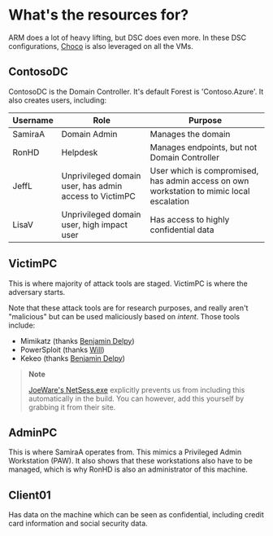 # What's the resources for?

ARM does a lot of heavy lifting, but DSC does even more.  In these DSC configurations, [Choco](https://chocolatey.org/) is also leveraged on all the VMs.

## ContosoDC

ContosoDC is the Domain Controller.  It's default Forest is 'Contoso.Azure'.  It also creates users, including:

| Username | Role | Purpose |
|----------|------|---------|
| SamiraA  | Domain Admin | Manages the domain |
| RonHD    | Helpdesk | Manages endpoints, but not Domain Controller |
| JeffL    | Unprivileged domain user, has admin access to VictimPC | User which is compromised, has admin access on own workstation to mimic local escalation |
| LisaV    | Unprivileged domain user, high impact user | Has access to highly confidential data | 

## VictimPC

This is where majority of attack tools are staged. VictimPC is where the adversary starts.

Note that these attack tools are for research purposes, and really aren't "malicious" but can be used maliciously based on *intent*.  Those tools include:
* Mimikatz (thanks [Benjamin Delpy](https://twitter.com/gentilkiwi]))
* PowerSploit (thanks [Will](https://twitter.com/HarmJ0y))
* Kekeo (thanks [Benjamin Delpy](https://twitter.com/gentilkiwi))

>**Note**
>
>[JoeWare's NetSess.exe](http://www.joeware.net/freetools/tools/netsess/index.htm) explicitly prevents us from including this automatically in the build.  You can however, add this yourself by grabbing it from their site.

## AdminPC

This is where SamiraA operates from.  This mimics a Privileged Admin Workstation (PAW).  It also shows that these workstations also have to be managed, which is why RonHD is also an administrator of this machine.

## Client01

Has data on the machine which can be seen as confidential, including credit card information and social security data.
